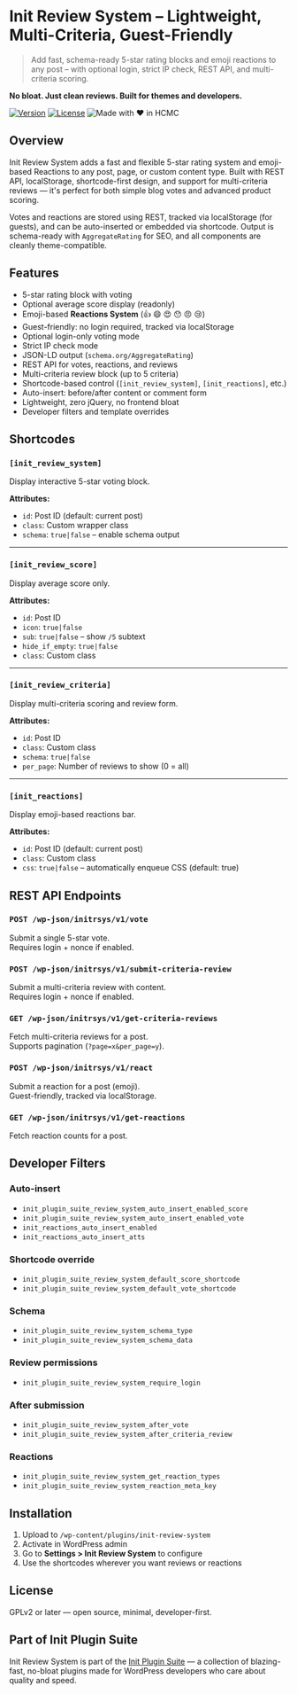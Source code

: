 # Init Review System – Lightweight, Multi-Criteria, Guest-Friendly

> Add fast, schema-ready 5-star rating blocks and emoji reactions to any post – with optional login, strict IP check, REST API, and multi-criteria scoring.

**No bloat. Just clean reviews. Built for themes and developers.**

[![Version](https://img.shields.io/badge/stable-v1.4-blue.svg)](https://wordpress.org/plugins/init-review-system/)
[![License](https://img.shields.io/badge/license-GPLv2-blue.svg)](https://www.gnu.org/licenses/gpl-2.0.html)
![Made with ❤️ in HCMC](https://img.shields.io/badge/Made%20with-%E2%9D%A4%EF%B8%8F%20in%20HCMC-blue)

## Overview

Init Review System adds a fast and flexible 5-star rating system and emoji-based Reactions to any post, page, or custom content type. Built with REST API, localStorage, shortcode-first design, and support for multi-criteria reviews — it's perfect for both simple blog votes and advanced product scoring.

Votes and reactions are stored using REST, tracked via localStorage (for guests), and can be auto-inserted or embedded via shortcode. Output is schema-ready with `AggregateRating` for SEO, and all components are cleanly theme-compatible.

## Features

- 5-star rating block with voting
- Optional average score display (readonly)
- Emoji-based **Reactions System** (👍 😄 😍 😯 😠 😢)
- Guest-friendly: no login required, tracked via localStorage
- Optional login-only voting mode
- Strict IP check mode
- JSON-LD output (`schema.org/AggregateRating`)
- REST API for votes, reactions, and reviews
- Multi-criteria review block (up to 5 criteria)
- Shortcode-based control (`[init_review_system]`, `[init_reactions]`, etc.)
- Auto-insert: before/after content or comment form
- Lightweight, zero jQuery, no frontend bloat
- Developer filters and template overrides

## Shortcodes

### `[init_review_system]`  
Display interactive 5-star voting block.  

**Attributes:**
- `id`: Post ID (default: current post)
- `class`: Custom wrapper class
- `schema`: `true|false` – enable schema output

---

### `[init_review_score]`  
Display average score only.  

**Attributes:**
- `id`: Post ID
- `icon`: `true|false`
- `sub`: `true|false` – show `/5` subtext
- `hide_if_empty`: `true|false`
- `class`: Custom class

---

### `[init_review_criteria]`  
Display multi-criteria scoring and review form.

**Attributes:**
- `id`: Post ID
- `class`: Custom class
- `schema`: `true|false`
- `per_page`: Number of reviews to show (0 = all)

---

### `[init_reactions]`  
Display emoji-based reactions bar.  

**Attributes:**
- `id`: Post ID (default: current post)
- `class`: Custom class
- `css`: `true|false` – automatically enqueue CSS (default: true)

## REST API Endpoints

### `POST /wp-json/initrsys/v1/vote`  
Submit a single 5-star vote.  
Requires login + nonce if enabled.

### `POST /wp-json/initrsys/v1/submit-criteria-review`  
Submit a multi-criteria review with content.  
Requires login + nonce if enabled.

### `GET /wp-json/initrsys/v1/get-criteria-reviews`  
Fetch multi-criteria reviews for a post.  
Supports pagination (`?page=x&per_page=y`).

### `POST /wp-json/initrsys/v1/react`  
Submit a reaction for a post (emoji).  
Guest-friendly, tracked via localStorage.

### `GET /wp-json/initrsys/v1/get-reactions`  
Fetch reaction counts for a post.

## Developer Filters

### Auto-insert
- `init_plugin_suite_review_system_auto_insert_enabled_score`
- `init_plugin_suite_review_system_auto_insert_enabled_vote`
- `init_reactions_auto_insert_enabled`
- `init_reactions_auto_insert_atts`

### Shortcode override
- `init_plugin_suite_review_system_default_score_shortcode`
- `init_plugin_suite_review_system_default_vote_shortcode`

### Schema
- `init_plugin_suite_review_system_schema_type`
- `init_plugin_suite_review_system_schema_data`

### Review permissions
- `init_plugin_suite_review_system_require_login`

### After submission
- `init_plugin_suite_review_system_after_vote`
- `init_plugin_suite_review_system_after_criteria_review`

### Reactions
- `init_plugin_suite_review_system_get_reaction_types`
- `init_plugin_suite_review_system_reaction_meta_key`

## Installation

1. Upload to `/wp-content/plugins/init-review-system`
2. Activate in WordPress admin
3. Go to **Settings > Init Review System** to configure
4. Use the shortcodes wherever you want reviews or reactions

## License

GPLv2 or later — open source, minimal, developer-first.

## Part of Init Plugin Suite

Init Review System is part of the [Init Plugin Suite](https://en.inithtml.com/init-plugin-suite-minimalist-powerful-and-free-wordpress-plugins/) — a collection of blazing-fast, no-bloat plugins made for WordPress developers who care about quality and speed.
